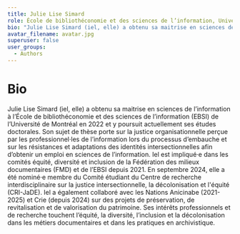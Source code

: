 ```yaml
---
title: Julie Lise Simard
role: École de bibliothéconomie et des sciences de l’information, Université de Montréal 
bio: "Julie Lise Simard (iel, elle) a obtenu sa maitrise en sciences de l’information à l’École de bibliothéconomie et des sciences de l’information (EBSI) de l’Université de Montréal en 2022 et y poursuit actuellement ses études doctorales. Son sujet de thèse porte sur la justice organisationnelle perçue par les professionnel·les de l’information lors du processus d’embauche et sur les résistances et adaptations des identités intersectionnelles afin d’obtenir un emploi en sciences de l’information. Iel est impliqué·e dans les comités équité, diversité et inclusion de la Fédération des milieux documentaires (FMD) et de l’EBSI depuis 2021. En septembre 2024, elle a été nominé·e membre du Comité étudiant du Centre de recherche interdisciplinaire sur la justice intersectionnelle, la décolonisation et l'équité (CRI-JaDE). Iel a également collaboré avec les Nations Anicinabe (2021-2025) et Crie (depuis 2024) sur des projets de préservation, de revitalisation et de valorisation du patrimoine. Ses intérêts professionnels et de recherche touchent l’équité, la diversité, l’inclusion et la décolonisation dans les métiers documentaires et dans les pratiques en archivistique."
avatar_filename: avatar.jpg
superuser: false
user_groups:
  - Authors
---
```


# Bio
Julie Lise Simard (iel, elle) a obtenu sa maitrise en sciences de l’information à l’École de bibliothéconomie et des sciences de l’information (EBSI) de l’Université de Montréal en 2022 et y poursuit actuellement ses études doctorales. Son sujet de thèse porte sur la justice organisationnelle perçue par les professionnel·les de l’information lors du processus d’embauche et sur les résistances et adaptations des identités intersectionnelles afin d’obtenir un emploi en sciences de l’information. Iel est impliqué·e dans les comités équité, diversité et inclusion de la Fédération des milieux documentaires (FMD) et de l’EBSI depuis 2021. En septembre 2024, elle a été nominé·e membre du Comité étudiant du Centre de recherche interdisciplinaire sur la justice intersectionnelle, la décolonisation et l'équité (CRI-JaDE). Iel a également collaboré avec les Nations Anicinabe (2021-2025) et Crie (depuis 2024) sur des projets de préservation, de revitalisation et de valorisation du patrimoine. Ses intérêts professionnels et de recherche touchent l’équité, la diversité, l’inclusion et la décolonisation dans les métiers documentaires et dans les pratiques en archivistique.
